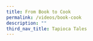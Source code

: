 ```yaml
---
title: From Book to Cook
permalink: /videos/book-cook
description: ""
third_nav_title: Tapioca Tales
---
```


